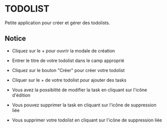 # TODOLIST

Petite application pour créer et gérer des todolists.

## Notice

-  Cliquez sur le + pour ouvrir la modale de création
-  Entrer le titre de votre todolist dans le camp approprié
-  Cliquez sur le bouton "Créer" pour créer votre todolist
-  Cliquer sur le + de votre todolist pour ajouter des tasks

-  Vous avez la possibilité de modifier la task en cliquant sur l'icône d'édition
-  Vous pouvez supprimer la task en cliquant sur l'icône de suppression liée
-  Vous supprimer votre todolist en cliquant sur l'icône de suppression liée
